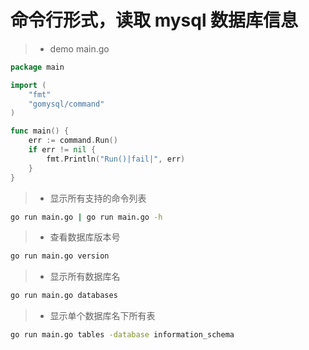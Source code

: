 
# 命令行形式，读取 mysql 数据库信息

> - demo main.go

```go
package main

import (
	"fmt"
	"gomysql/command"
)

func main() {
	err := command.Run()
	if err != nil {
		fmt.Println("Run()|fail|", err)
	}
}
```

> - 显示所有支持的命令列表

```bash 
go run main.go | go run main.go -h
```

> - 查看数据库版本号

```bash 
go run main.go version
```

> - 显示所有数据库名

```bash 
go run main.go databases
```

> - 显示单个数据库名下所有表

```bash 
go run main.go tables -database information_schema
```